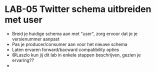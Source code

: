 # LAB-05 Twitter schema uitbreiden met user

-   Breid je huidige schema aan met "user", zorg ervoor dat je je versienummer aanpast
-   Pas je producer/consumer aan voor het nieuwe schema
-   Laten ervaren forward/bacward compatibility opties
-   @Laszlo kun jij dit lab in enkele stappen beschrijven, gezien je ervaring??
-   
